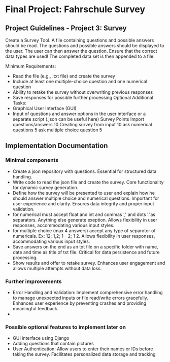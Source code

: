 # Final Project: Fahrschule Survey

## Project Guidelines - Project 3: Survey

Create a Survey Tool. A file containing questions and possible answers should be read. The questions and possible answers should be displayed to the user. The user can then answer the question. Ensure that the correct data types are used! The completed data set is then appended to a file.

Minimum Requirements:

- Read the file (e.g., .txt file) and create the survey
- Include at least one multiple-choice question and one numerical question
- Ability to retake the survey without overwriting previous responses
- Save responses for possible further processing
Optional Additional Tasks:
- Graphical User Interface (GUI)
- Input of questions and answer options in the user interface or a separate script (.json can be useful here)
Survey Points
Import questions/answers 10
Creating survey from input 10
ask numerical questions 5
ask multiple choice
question 5

## Implementation Documentation

### Minimal components

- Create a json repository with questions. Essential for structured data handling.
- Write code to read the json file and create the survey.  Core functionality for dynamic survey generation.
- Define how the survey will be presented to user and explain how he should answer multiple choice and numerical questions. Important for user experience and clarity. Ensures data integrity and proper input validation.
- for numerical must accept float and int and commas ',' and dots '.'as separators. Anything else generate exeption. Allows flexibility in user responses, accommodating various input styles.
- for multiple choice (max 4 answers) accept any type of separotor of numericals. Ex: 12; 1,2; 1 - 2; 1 2. Allows flexibility in user responses, accommodating various input styles.
- Save answers on the end as an txt file on a specific folder with name, date and time as title of txt file. Critical for data persistence and future processing.
- Show results and offer to retake survey. Enhances user engagement and allows multiple attempts without data loss.

### Further improvements

- Error Handling and Validation: Implement comprehensive error handling to manage unexpected inputs or file read/write errors gracefully. Enhances user experience by preventing crashes and providing meaningful feedback.
-

### Possible optional features to implement later on

- GUI interface using Django
- Adding questions that contain pictures
- User Authentication: Allow users to enter their names or IDs before taking the survey. Facilitates personalized data storage and tracking
